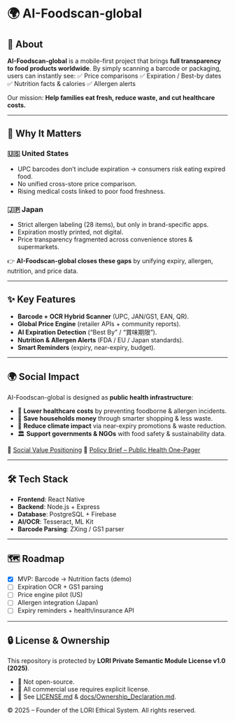 # 🌍 AI-Foodscan-global

## 📌 About
**AI-Foodscan-global** is a mobile-first project that brings **full transparency to food products worldwide**.
By simply scanning a barcode or packaging, users can instantly see:
✅ Price comparisons
✅ Expiration / Best-by dates
✅ Nutrition facts & calories
✅ Allergen alerts

Our mission: **Help families eat fresh, reduce waste, and cut healthcare costs.**

---

## 🚩 Why It Matters

### 🇺🇸 United States
- UPC barcodes don’t include expiration → consumers risk eating expired food.
- No unified cross-store price comparison.
- Rising medical costs linked to poor food freshness.

### 🇯🇵 Japan
- Strict allergen labeling (28 items), but only in brand-specific apps.
- Expiration mostly printed, not digital.
- Price transparency fragmented across convenience stores & supermarkets.

👉 **AI-Foodscan-global closes these gaps** by unifying expiry, allergen, nutrition, and price data.

---

## ✨ Key Features
- **Barcode + OCR Hybrid Scanner** (UPC, JAN/GS1, EAN, QR).
- **Global Price Engine** (retailer APIs + community reports).
- **AI Expiration Detection** (“Best By” / “賞味期限”).
- **Nutrition & Allergen Alerts** (FDA / EU / Japan standards).
- **Smart Reminders** (expiry, near-expiry, budget).

---

## 🌍 Social Impact
AI-Foodscan-global is designed as **public health infrastructure**:
- 🏥 **Lower healthcare costs** by preventing foodborne & allergen incidents.
- 🛒 **Save households money** through smarter shopping & less waste.
- 🌱 **Reduce climate impact** via near-expiry promotions & waste reduction.
- 🏛 **Support governments & NGOs** with food safety & sustainability data.

🔗 [Social Value Positioning](./docs/Social_Value_Positioning.md)
🔗 [Policy Brief – Public Health One-Pager](./docs/Policy_Brief_PublicHealth.md)

---

## 🛠 Tech Stack
- **Frontend**: React Native
- **Backend**: Node.js + Express
- **Database**: PostgreSQL + Firebase
- **AI/OCR**: Tesseract, ML Kit
- **Barcode Parsing**: ZXing / GS1 parser

---

## 🗺 Roadmap
- [x] MVP: Barcode → Nutrition facts (demo)
- [ ] Expiration OCR + GS1 parsing
- [ ] Price engine pilot (US)
- [ ] Allergen integration (Japan)
- [ ] Expiry reminders + health/insurance API

---

## 🔒 License & Ownership
This repository is protected by **LORI Private Semantic Module License v1.0 (2025)**.
- 🚫 Not open-source.
- 📝 All commercial use requires explicit license.
- 📜 See [LICENSE.md](./LICENSE.md) & [docs/Ownership_Declaration.md](./docs/Ownership_Declaration.md).

© 2025 – Founder of the LORI Ethical System. All rights reserved.
